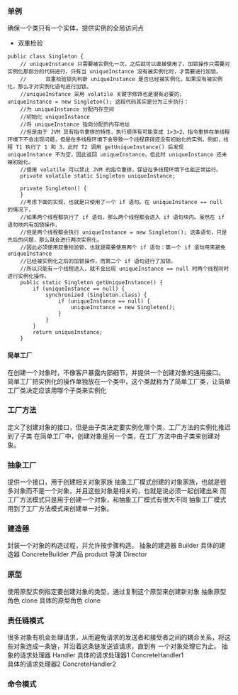 ### 单例
确保一个类只有一个实体，提供实例的全局访问点
- 双重检验
```$xslt
public class Singleton {
    // uniqueInstance 只需要被实例化一次，之后就可以直接使用了。加锁操作只需要对实例化那部分的代码进行，只有当 uniqueInstance 没有被实例化时，才需要进行加锁。
    //      双重校验锁先判断 uniqueInstance 是否已经被实例化，如果没有被实例化，那么才对实例化语句进行加锁。
    //uniqueInstance 采用 volatile 关键字修饰也是很有必要的， uniqueInstance = new Singleton(); 这段代码其实是分为三步执行：
    //为 uniqueInstance 分配内存空间
    //初始化 uniqueInstance
    //将 uniqueInstance 指向分配的内存地址
    //但是由于 JVM 具有指令重排的特性，执行顺序有可能变成 1>3>2。指令重排在单线程环境下不会出现问题，但是在多线程环境下会导致一个线程获得还没有初始化的实例。例如，线程 T1 执行了 1 和 3，此时 T2 调用 getUniqueInstance() 后发现 uniqueInstance 不为空，因此返回 uniqueInstance，但此时 uniqueInstance 还未被初始化。
    //使用 volatile 可以禁止 JVM 的指令重排，保证在多线程环境下也能正常运行。
    private volatile static Singleton uniqueInstance;

    private Singleton() {
    }
    //考虑下面的实现，也就是只使用了一个 if 语句。在 uniqueInstance == null 的情况下，
    //如果两个线程都执行了 if 语句，那么两个线程都会进入 if 语句块内。虽然在 if 语句块内有加锁操作，
    //但是两个线程都会执行 uniqueInstance = new Singleton(); 这条语句，只是先后的问题，那么就会进行两次实例化。
    //因此必须使用双重校验锁，也就是需要使用两个 if 语句：第一个 if 语句用来避免 uniqueInstance 
    //已经被实例化之后的加锁操作，而第二个 if 语句进行了加锁，
    //所以只能有一个线程进入，就不会出现 uniqueInstance == null 时两个线程同时进行实例化操作。
    public static Singleton getUniqueInstance() {
        if (uniqueInstance == null) {
            synchronized (Singleton.class) {
                if (uniqueInstance == null) {
                    uniqueInstance = new Singleton();
                }
            }
        }
        return uniqueInstance;
    }

```
#### 简单工厂
在创建一个对象时，不像客户暴露内部细节，并提供一个创建对象的通用接口。
简单工厂把实例化的操作单独放在一个类中，这个类就称为了简单工厂类，让简单工厂类决定应该用哪个子类来实例化

### 工厂方法
定义了创建对象的接口，但是由子类决定要实例化哪个类，工厂方法的实例化推迟到了子类
在简单工厂中，创建对象是另一个类，在工厂方法中由子类来创建对象。

### 抽象工厂
提供一个接口，用于创建相关对象家族
抽象工厂模式创建的对象家族，也就是很多对象而不是一个对象，并且这些对象是相关的，也就是说必须一起创建出来
而工厂方法模式只是用于创建一个对象，和抽象工厂模式有很大不同
抽象工厂模式用到了工厂方法模式来创建单一对象。

### 建造器
封装一个对象的构造过程，并允许按步骤构造。
抽象的建造器  Builder
具体的建造器  ConcreteBuilder
产品 product
导演 Director
### 原型
使用原型实例指定要创建对象的类型，通过复制这个原型来创建新对象
抽象原型角色  clone
具体的原型角色 clone

### 责任链模式
很多对象有机会处理请求，从而避免请求的发送者和接受者之间的耦合关系，将这些对象连成一条链，并沿着这条链发送该请求，直到有
一个对象处理它为止。
抽象的请求处理器        Handler
具体的请求处理器1       ConcreteHandler1     
具体的请求处理器2       ConcreteHandler2

### 命令模式


